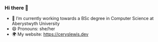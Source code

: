 ### Hi there 👋

- 🌱 I’m currently working towards a BSc degree in Computer Science at Aberystwyth University
- 😄 Pronouns: she/her
- 🌍 My website: https://ceryslewis.dev
